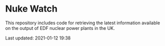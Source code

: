 # Nuke Watch

This repository includes code for retrieving the latest information available on the output of EDF nuclear power plants in the UK.

Last updated: 2021-01-12 19:38